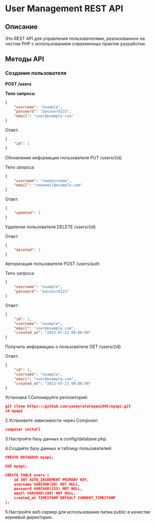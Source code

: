 # User Management REST API

## Описание

Это REST API для управления пользователями, реализованное на чистом PHP с использованием современных практик разработки.

## Методы API

### Создание пользователя

**POST /users**

**Тело запроса:**
```json
{
    "username": "example",
    "password": "password123",
    "email": "user@example.com"
}
```
Ответ:
```json
{
    "id": 1
}
```

Обновление информации пользователя
PUT /users/{id}

Тело запроса:
```json
{
    "username": "newUsername",
    "email": "newemail@example.com"
}
```
Ответ:
```json
{
    "updated": 1
}
```

Удаление пользователя
DELETE /users/{id}

Ответ:
```json
{
    "deleted": 1
}
```

Авторизация пользователя
POST /users/auth

Тело запроса:
```json
{
    "username": "example",
    "password": "password123"
}
```
Ответ:
```json
{
    "id": 1,
    "username": "example",
    "email": "user@example.com",
    "created_at": "2023-07-23 00:00:00"
}
```

Получить информацию о пользователе
GET /users/{id}

Ответ:
```json
{
    "id": 1,
    "username": "example",
    "email": "user@example.com",
    "created_at": "2023-07-23 00:00:00"
}
```

Установка
1.Склонируйте репозиторий:
```json
git clone https://github.com/yazmyratatayew1805/myapi.git
cd myapi
```


2.Установите зависимости через Composer:
```json
composer install
```

3.Настройте базу данных в config/database.php.

4.Создайте базу данных и таблицу пользователей:
```json
CREATE DATABASE myapi;

USE myapi;

CREATE TABLE users (
    id INT AUTO_INCREMENT PRIMARY KEY,
    username VARCHAR(50) NOT NULL,
    password VARCHAR(255) NOT NULL,
    email VARCHAR(100) NOT NULL,
    created_at TIMESTAMP DEFAULT CURRENT_TIMESTAMP
);
```
5.Настройте веб-сервер для использования папки public в качестве корневой директории.
